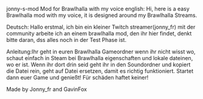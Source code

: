 jonny-s-mod
Mod for Brawlhalla with my voice english: Hi, here is a easy Brawlhalla mod with my voice, it is designed around my Brawlhalla Streams.

Deutsch: Hallo erstmal, ich bin ein kleiner Twitch streamer(jonny_fr) mit der community arbeite ich an einem brawlhalla mod, den ihr hier findet, denkt bitte daran, dss alles noch in der Test Phase ist.

Anleitung:Ihr geht in euren Brawlhalla Gameordner wenn ihr nicht wisst wo, schaut einfach in Steam bei Brawlhalla eigenschaften und lokale dateinen, wo er ist. Wenn ihr dort drin seid geht ihr in den Soundordner und kopiert die Datei rein, geht auf Datei ersetzen, damit es richtig funktioniert. Startet dann euer Game und genießt! Für schäden haftet keiner!

Made by Jonny_fr and GavinFox
